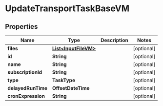 

# UpdateTransportTaskBaseVM


## Properties

| Name | Type | Description | Notes |
|------------ | ------------- | ------------- | -------------|
|**files** | [**List&lt;InputFileVM&gt;**](InputFileVM.md) |  |  [optional] |
|**id** | **String** |  |  [optional] |
|**name** | **String** |  |  [optional] |
|**subscriptionId** | **String** |  |  [optional] |
|**type** | **TaskType** |  |  [optional] |
|**delayedRunTime** | **OffsetDateTime** |  |  [optional] |
|**cronExpression** | **String** |  |  [optional] |



